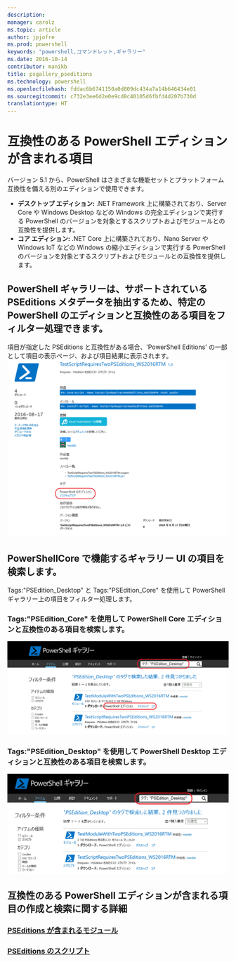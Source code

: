 ```yaml
---
description: 
manager: carolz
ms.topic: article
author: jpjofre
ms.prod: powershell
keywords: "powershell,コマンドレット,ギャラリー"
ms.date: 2016-10-14
contributor: manikb
title: psgallery_pseditions
ms.technology: powershell
ms.openlocfilehash: fddac6b6741150a0d809dc434a7a14b646434e01
ms.sourcegitcommit: c732e3ee6d2e0e9cd8c40105d6fbfd4d207b730d
translationtype: HT
---
```

# <a name="items-with-compatible-powershell-editions"></a>互換性のある PowerShell エディションが含まれる項目
バージョン 5.1 から、PowerShell はさまざまな機能セットとプラットフォーム互換性を備える別のエディションで使用できます。

- **デスクトップ エディション:** .NET Framework 上に構築されており、Server Core や Windows Desktop などの Windows の完全エディションで実行する PowerShell のバージョンを対象とするスクリプトおよびモジュールとの互換性を提供します。
- **コア エディション:** .NET Core 上に構築されており、Nano Server や Windows IoT などの Windows の縮小エディションで実行する PowerShell のバージョンを対象とするスクリプトおよびモジュールとの互換性を提供します。

## <a name="powershell-gallery-extracts-supported-pseditions-metadata-and-allows-you-to-filters-the-items-compatible-for-specific-powershell-editions"></a>PowerShell ギャラリーは、サポートされている PSEditions メタデータを抽出するため、特定のPowerShell のエディションと互換性のある項目をフィルター処理できます。

項目が指定した PSEditions と互換性がある場合、'PowerShell Editions' の一部として項目の表示ページ、および項目結果に表示されます。
![PSEditions での項目表示ページ](Images/ItemDisplayPageWithPSEditions.PNG)

## <a name="search-for-items-in-the-gallery-ui-which-works-on-powershellcore"></a>PowerShellCore で機能するギャラリー UI の項目を検索します。
Tags:"PSEdition_Desktop" と Tags:"PSEdition_Core" を使用して PowerShell ギャラリー上の項目をフィルター処理します。

### <a name="use-tagspseditioncore-to-search-items-compatible-with-powershell-core-edition"></a>Tags:"PSEdition_Core" を使用して PowerShell Core エディションと互換性のある項目を検索します。
![Core PSEdition と互換性のある項目の検索](Images/SearchResultsWithPSEditions.PNG)

### <a name="use-tagspseditiondesktop-to-search-items-compatible-with-powershell-desktop-edition"></a>Tags:"PSEdition_Desktop" を使用して PowerShell Desktop エディションと互換性のある項目を検索します。
![Desktop PSEdition と互換性のある項目の検索](Images/SearchResultsWithPSEdition_Desktop.PNG)

## <a name="more-details-on-authoring-and-finding-the-items-with-compatible-powershell-editions"></a>互換性のある PowerShell エディションが含まれる項目の作成と検索に関する詳細
### <a name="modules-with-pseditionspsgetmodulemodulewithpseditionsupportmd"></a>[PSEditions が含まれるモジュール](../psget/module/modulewithpseditionsupport.md)
### <a name="scripts-with-pseditionspsgetscriptscriptwithpseditionsupportmd"></a>[PSEditions のスクリプト](../psget/script/scriptwithpseditionsupport.md)

